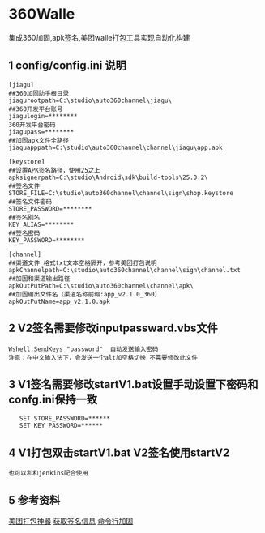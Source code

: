 # 360Walle
集成360加固,apk签名,美团walle打包工具实现自动化构建

## 1   config/config.ini 说明

	[jiagu]
	##360加固助手根目录
	jiagurootpath=C:\studio\auto360channel\jiagu\   
	##360开发平台账号
	jiagulogin=********  
	360开发平台密码    
	jiagupass=********  
	##加固apk文件全路径      
	jiaguapppath=C:\studio\auto360channel\channel\jiagu\app.apk   
	
	[keystore]
	##设置APK签名路径，使用25之上
	apksignerpath=C:\studio\Android\sdk\build-tools\25.0.2\     
	##签名文件    
	STORE_FILE=C:\studio\auto360channel\channel\sign\shop.keystore   
	##签名文件密码
	STORE_PASSWORD=********            
	##签名别名      
	KEY_ALIAS=********    
	##签名密码                 
	KEY_PASSWORD=******** 
	                  
	[channel]
	##渠道文件 格式txt文本空格隔开，参考美团打包说明	
	apkChannelpath=C:\studio\auto360channel\channel\sign\channel.txt 
	##加固和渠道输出路径  
	apkOutPutPath=C:\studio\auto360channel\channel\apk\
	##加固输出文件名（渠道名称前缀:app_v2.1.0_360）
	apkOutPutName=app_v2.1.0.apk

## 2  V2签名需要修改inputpassward.vbs文件

	Wshell.SendKeys "password"  自动发送输入密码  
	注意：在中文输入法下，会发送一个alt加空格切换 不需要修改此文件

## 3  V1签名需要修改startV1.bat设置手动设置下密码和confg.ini保持一致

	   SET STORE_PASSWORD=******
	   SET KEY_PASSWORD=******

## 4  V1打包双击startV1.bat  V2签名使用startV2

	也可以和和jenkins配合使用

## 5 参考资料

 [美团打包神器](http://tech.meituan.com/android-apk-v2-signature-scheme.html) 
 [获取签名信息](https://github.com/bihe0832/Android-GetAPKInfo) 
 [命令行加固](http://dev.360.cn)  
